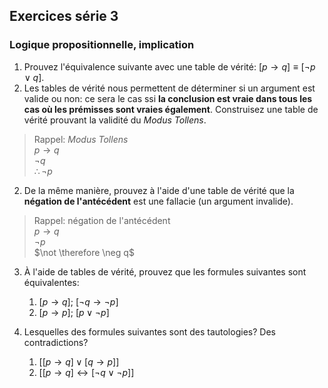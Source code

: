 ## Exercices série 3

### Logique propositionnelle, implication

1. Prouvez l'équivalence suivante avec une table de vérité: [$p \rightarrow q] \equiv [\neg p \lor q]$.
2. Les tables de vérité nous permettent de déterminer si un argument est valide ou non: ce sera le cas ssi **la conclusion est vraie dans tous les cas où les prémisses sont vraies également**. Construisez une table de vérité prouvant la validité du *Modus Tollens*.

> Rappel: *Modus Tollens*  
> $p \rightarrow q$  
> $\neg q$  
> $\therefore \neg p$

2. De la même manière, prouvez à l'aide d'une table de vérité que la **négation de l'antécédent** est une fallacie (un argument invalide).

> Rappel: négation de l'antécédent  
> $p \rightarrow q$  
> $\neg p$  
> $\not \therefore \neg q$

3. À l'aide de tables de vérité, prouvez que les formules suivantes sont équivalentes:  
   1. $[p \rightarrow q]$; $[\neg q \rightarrow \neg p]$
   2. $[p \rightarrow p]$; $[p \lor \neg p]$

4. Lesquelles des formules suivantes sont des tautologies? Des contradictions?
   1. $[[p \rightarrow q] \lor [q \rightarrow p]]$
   2. $[[p \rightarrow q] \leftrightarrow [\neg q \lor \neg p]]$
